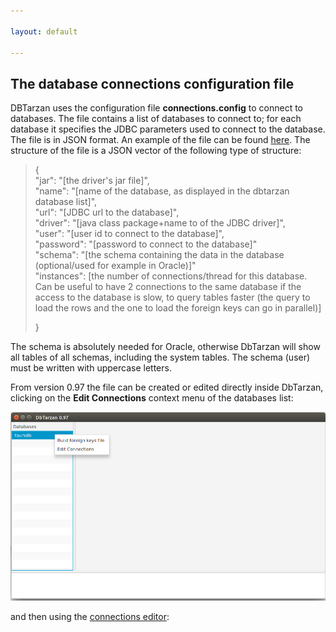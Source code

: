 ```yaml
---

layout: default

---
```


## The database connections configuration file

DBTarzan uses the configuration file **connections.config** to connect to databases.
The file contains a list of databases to connect to; for each database it specifies the JDBC parameters used to connect to the database.
The file is in JSON format.
An example of the file can be found [here](https://github.com/aferrandi/dbtarzan/blob/master/connections.config).
The structure of the file is a JSON vector of the following type of structure:

> {  
>  "jar": "[the driver's jar file]",  
>  "name": "[name of the database, as displayed in the dbtarzan database list]",    
>  "url": "[JDBC url to the database]",  
>  "driver": "[java class package+name to of the JDBC driver]",  
>  "user": "[user id to connect to the database]",  
>  "password": "[password to connect to the database]"  
>  "schema": "[the schema containing the data in the database (optional/used for example in Oracle)]"  
>  "instances": [the number of connections/thread for this database. Can be useful to have 2 connections to the same database if the access to the database is slow, to query tables faster (the query to load the rows and the one to load the foreign keys can go in parallel)] 
>
> }  

The schema is absolutely needed for Oracle, otherwise DbTarzan will show all tables of all schemas, including the system tables. The schema (user) must be written with uppercase letters.

From version 0.97 the file can be created or edited directly inside DbTarzan, clicking on the <b>Edit Connections</b> context menu of the databases list:

![Edit Connections](https://github.com/aferrandi/dbtarzan/blob/master/doc/buildForeignKeysFile.jpeg)

and then using the [connections editor](Connections-editor):


